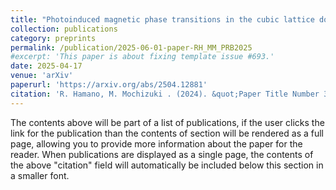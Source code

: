 ```yaml
---
title: "Photoinduced magnetic phase transitions in the cubic lattice double-exchange model"
collection: publications
category: preprints
permalink: /publication/2025-06-01-paper-RH_MM_PRB2025
#excerpt: 'This paper is about fixing template issue #693.'
date: 2025-04-17
venue: 'arXiv'
paperurl: 'https://arxiv.org/abs/2504.12881'
citation: 'R. Hamano, M. Mochizuki . (2024). &quot;Paper Title Number 3.&quot; <i>arXiv</i>.'
---
```


The contents above will be part of a list of publications, if the user clicks the link for the publication than the contents of section will be rendered as a full page, allowing you to provide more information about the paper for the reader. When publications are displayed as a single page, the contents of the above "citation" field will automatically be included below this section in a smaller font.